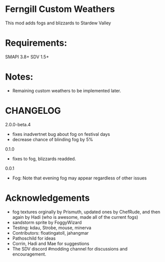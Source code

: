 ﻿# Ferngill Custom Weathers

This mod adds fogs and blizzards to Stardew Valley

# Requirements:
SMAPI 3.8+
SDV 1.5+

# Notes:
- Remaining custom weathers to be implemented later.

# CHANGELOG
2.0.0-beta.4
 - fixes inadvertnet bug about fog on festival days
 - decrease chance of blinding fog by 5%

0.1.0
 - fixes to fog, blizzards readded.

0.0.1
- Fog: Note that evening fog may appear regardless of other issues

# Acknowledgements
- fog textures orginally by Prismuth, updated ones by ChefRude, and then again by Hadi (who is awesome, made all of the current fogs)
- sandstorm sprite by FoggyWizard
- Testing: kdau, Strobe, mouse, minerva
- Contributors: floatingatoll, jahangmar
- Pathoschild for ideas
- Corrin, Hadi and Mae for suggestions
- The SDV discord #modding channel for discussions and encouragement.